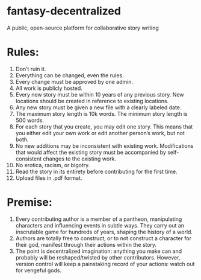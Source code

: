 # fantasy-decentralized
A public, open-source platform for collaborative story writing

# Rules:
1.	Don’t ruin it.
2.	Everything can be changed, even the rules.
3.	Every change must be approved by one admin.
4.	All work is publicly hosted.
5.	Every new story must be within 10 years of any previous story. New locations should be created in reference to existing locations.
6.	Any new story must be given a new file with a clearly labeled date.
7.	The maximum story length is 10k words. The minimum story length is 500 words.
8.	For each story that you create, you may edit one story. This means that you either edit your own work or edit another person’s work, but not both.
9.	No new additions may be inconsistent with existing work. Modifications that would affect the existing story must be accompanied by self-consistent changes to the existing work.
10.	No erotica, racism, or bigotry.
11.	Read the story in its entirety before contributing for the first time.
12. Upload files in .pdf format.
# Premise:
1.	Every contributing author is a member of a pantheon, manipulating characters and influencing events in subtle ways. They carry out an inscrutable game for hundreds of years, shaping the history of a world.
2.	Authors are totally free to construct, or to not construct a character for their god, manifest through their actions within the story.
3.	The point is decentralized imagination: anything you make can and probably will be reshaped/twisted by other contributors. However, version control will keep a painstaking record of your actions: watch out for vengeful gods.
